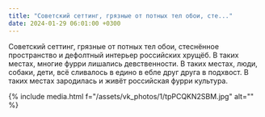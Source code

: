 ```yaml
---
title: "Советский сеттинг, грязные от потных тел обои, сте..."
date: 2024-01-29 06:01:00 +0300
---
```


Советский сеттинг, грязные от потных тел обои, стеснённое пространство и дефолтный интерьер российских хрущёб. В таких местах, многие фурри лишались девственности. В таких местах, люди, собаки, дети, всё сливалось в едино в ебле друг друга в подхвост. В таких местах зародилась и живёт российская фурри культура.

{% include media.html f="/assets/vk_photos/1/tpPCQKN2SBM.jpg" alt="" %}

